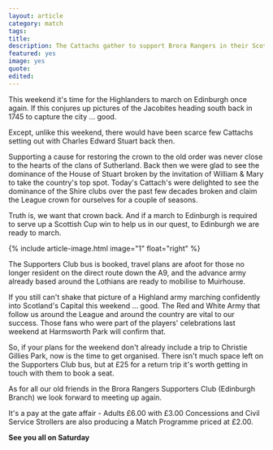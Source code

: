 ```yaml
---
layout: article
category: match
tags:
title:
description: The Cattachs gather to support Brora Rangers in their Scottish Cup tie with Civil Service Strollers on Saturday.
featured: yes
image: yes
quote:
edited:
---
```

This weekend it's time for the Highlanders to march on Edinburgh once again. If this conjures up pictures of the Jacobites heading south back in 1745 to capture the city ... good.

Except, unlike this weekend, there would have been scarce few Cattachs setting out with Charles Edward Stuart back then.  

Supporting a cause for restoring the crown to the old order was never close to the hearts of the clans of Sutherland. Back then we were glad to see the dominance of the House of Stuart broken by the invitation of William & Mary to take the country's top spot. Today's Cattach's were delighted to see the dominance of the Shire clubs over the past few decades broken and claim the League crown for ourselves for a couple of seasons.

Truth is, we want that crown back. And if a march to Edinburgh is required to serve up a Scottish Cup win to help us in our quest, to Edinburgh we are ready to march.

{% include article-image.html image="1" float="right" %}

The Supporters Club bus is booked, travel plans are afoot for those no longer resident on the direct route down the A9, and the advance army already based around the Lothians are ready to mobilise to Muirhouse.

If you still can't shake that picture of a Highland army marching confidently into Scotland's Capital this weekend ... good. The Red and White Army that follow us around the League and around the country are vital to our success. Those fans who were part of the players' celebrations last weekend at Harmsworth Park will confirm that.

So, if your plans for the weekend don't already include a trip to Christie Gillies Park, now is the time to get organised. There isn't much space left on the Supporters Club bus, but at £25 for a return trip it's worth getting in touch with them to book a seat.

As for all our old friends in the Brora Rangers Supporters Club (Edinburgh Branch) we look forward to meeting up again.

It's a pay at the gate affair - Adults £6.00 with £3.00 Concessions and Civil Service Strollers are also producing a Match Programme priced at £2.00.

**See you all on Saturday**

